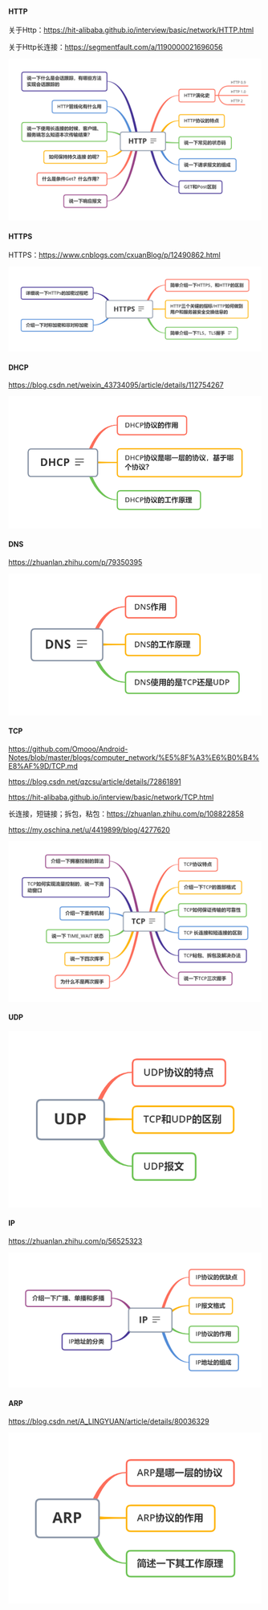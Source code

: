 #### HTTP

关于Http：https://hit-alibaba.github.io/interview/basic/network/HTTP.html

关于Http长连接：https://segmentfault.com/a/1190000021696056

![Http](img/Http-1615346299660.png)

#### HTTPS

HTTPS：https://www.cnblogs.com/cxuanBlog/p/12490862.html

![HTTPs](img/HTTPs.png)

#### DHCP

https://blog.csdn.net/weixin_43734095/article/details/112754267

![DHCP](img/DHCP.png)

#### DNS

https://zhuanlan.zhihu.com/p/79350395

![DNS](img/DNS.png)

#### TCP

https://github.com/Omooo/Android-Notes/blob/master/blogs/computer_network/%E5%8F%A3%E6%B0%B4%E8%AF%9D/TCP.md



https://blog.csdn.net/qzcsu/article/details/72861891



https://hit-alibaba.github.io/interview/basic/network/TCP.html



长连接，短链接；拆包，粘包：https://zhuanlan.zhihu.com/p/108822858



https://my.oschina.net/u/4419899/blog/4277620

![TCP](img/TCP.png)

#### UDP

![UDP](img/UDP.png)

#### IP

https://zhuanlan.zhihu.com/p/56525323

![IP](img/IP.png)

#### ARP

https://blog.csdn.net/A_LINGYUAN/article/details/80036329

![ARP](img/ARP-1615346362331.png)